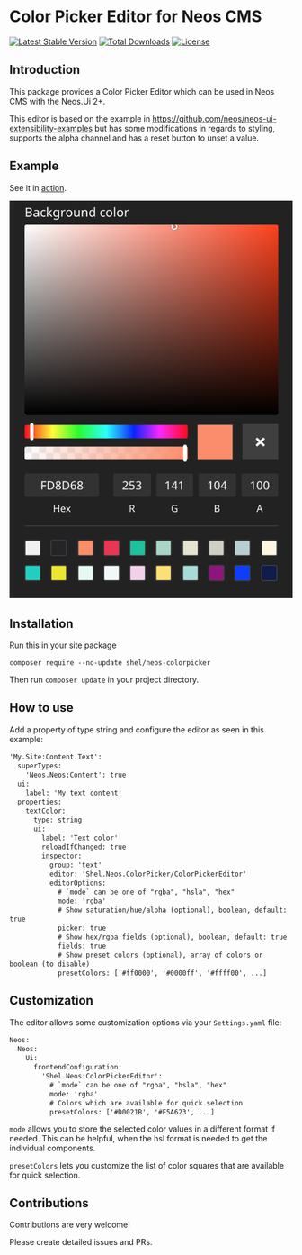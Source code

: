 # Color Picker Editor for Neos CMS    

[![Latest Stable Version](https://poser.pugx.org/shel/neos-colorpicker/v/stable)](https://packagist.org/packages/shel/neos-colorpicker)
[![Total Downloads](https://poser.pugx.org/shel/neos-colorpicker/downloads)](https://packagist.org/packages/shel/neos-colorpicker)
[![License](https://poser.pugx.org/shel/neos-colorpicker/license)](https://packagist.org/packages/shel/neos-colorpicker)

## Introduction

This package provides a Color Picker Editor which can be used
in Neos CMS with the Neos.Ui 2+.

This editor is based on the example in https://github.com/neos/neos-ui-extensibility-examples but 
has some modifications in regards to styling, supports the alpha channel and has a reset button to
unset a value.

## Example           

See it in [action](https://vimeo.com/327331115).

![Colorpicker in Neos CMS sidebar](Documentation/ColorPickerExample.png)  

## Installation

Run this in your site package

    composer require --no-update shel/neos-colorpicker
    
Then run `composer update` in your project directory.

## How to use

Add a property of type string and configure the editor as seen in this example:

    'My.Site:Content.Text':
      superTypes:
        'Neos.Neos:Content': true
      ui:
        label: 'My text content'
      properties:    
        textColor:
          type: string
          ui:
            label: 'Text color'
            reloadIfChanged: true
            inspector:
              group: 'text'
              editor: 'Shel.Neos.ColorPicker/ColorPickerEditor'
              editorOptions:
                # `mode` can be one of "rgba", "hsla", "hex"
                mode: 'rgba'
                # Show saturation/hue/alpha (optional), boolean, default: true
                picker: true
                # Show hex/rgba fields (optional), boolean, default: true
                fields: true
                # Show preset colors (optional), array of colors or boolean (to disable)
                presetColors: ['#ff0000', '#0000ff', '#ffff00', ...]
              
## Customization

The editor allows some customization options via your `Settings.yaml` file:

    Neos:
      Neos:
        Ui:
          frontendConfiguration:
            'Shel.Neos:ColorPickerEditor':
              # `mode` can be one of "rgba", "hsla", "hex"
              mode: 'rgba'
              # Colors which are available for quick selection
              presetColors: ['#D0021B', '#F5A623', ...]
              
`mode` allows you to store the selected color values in a different format if needed. 
This can be helpful, when the hsl format is needed to get the individual components.

`presetColors` lets you customize the list of color squares that are available for quick selection.
  

## Contributions

Contributions are very welcome! 

Please create detailed issues and PRs.
